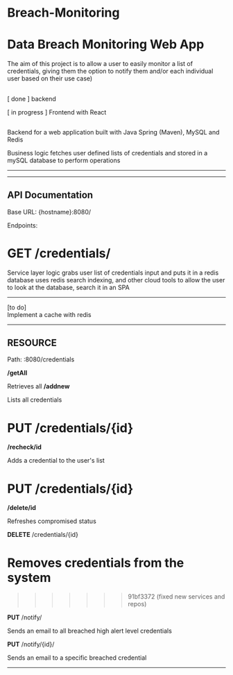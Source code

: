 # Breach-Monitoring
# Data Breach Monitoring Web App

The aim of this project is to allow a user to easily monitor a list of credentials, giving them the option to notify them and/or each individual user
based on their use case)

##



[ done ] backend 


[ in progress ] Frontend with React 


## 
Backend for a web application built with Java Spring (Maven), MySQL and Redis 

Business logic fetches user defined lists of credentials and stored in a mySQL database to perform operations

_________________________________________________________________________________________________________________________________________________

_________________________________________________________________________________________________________________________________________________
## API Documentation
Base URL: {hostname}:8080/

Endpoints:

**GET** /credentials/ 
=======
Service layer logic grabs user list of credentials input and puts it in a redis database
uses redis search indexing, and other cloud tools to allow the user to look at the database, search it in an SPA

_________________________________________________________________________________________________________________________________________________
[to do]                     
Implement a cache with redis


_________________________________________________________________________________________________________________________________________________
##  RESOURCE 

Path:  <ip-address>:8080/credentials

**/getAll**

Retrieves all 
**/addnew**

Lists all credentials

**PUT**  /credentials/{id} 
=======
**/recheck/id**

Adds a credential to the user's list

**PUT**  /credentials/{id}
=======
**/delete/id**

Refreshes compromised status

**DELETE**  /credentials/{id}

Removes credentials from the system
=======
>>>>>>> 91bf3372 (fixed new services and repos)

**PUT** /notify/

Sends an email to all breached high alert level credentials

**PUT** /notify/{id}/

Sends an email to a specific breached credential



_________________________________________________________________________________________________________________________________________________


